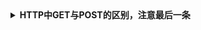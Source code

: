 <details>
 <summary><b>HTTP中GET与POST的区别，注意最后一条</b></summary>

	1. GET在浏览器回退时是无害的，而POST会再次提交请求。
	2. GET产生的URL地址可以被Bookmark，而POST不可以。
	3. GET请求会被浏览器主动cache，而POST不会，除非手动设置。
	4. GET请求只能进行url编码，而POST支持多种编码方式。
	5. GET请求参数会被完整保留在浏览器历史记录里，而POST中的参数不会被保留。
	6. GET请求在URL中传送的参数是有长度限制的，而POST没有。
	7. 对参数的数据类型，GET只接受ASCII字符，而POST没有限制。
	8. GET比POST更不安全，因为参数直接暴露在URL上，所以不能用来传递敏感信息。
	9. GET参数通过URL传递，POST放在Request body中。
	10. GET产生一个TCP数据包，POST产生两个TCP数据包。

</details>


